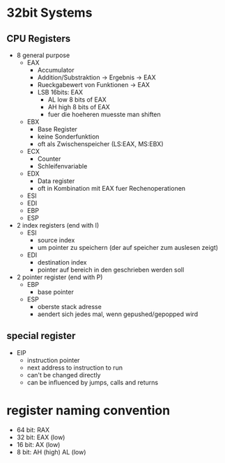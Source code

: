# 32bit Systems

## CPU Registers

* 8 general purpose
	* EAX
		* Accumulator
		* Addition/Substraktion -> Ergebnis -> EAX
		* Rueckgabewert von Funktionen -> EAX
		* LSB 16bits: EAX
			* AL low 8 bits of EAX
			* AH high 8 bits of EAX
			* fuer die hoeheren muesste man shiften
	* EBX
		* Base Register
		* keine Sonderfunktion
		* oft als Zwischenspeicher (LS:EAX, MS:EBX)
	* ECX
		* Counter
		* Schleifenvariable
	* EDX
		* Data register
		* oft in Kombination mit EAX fuer Rechenoperationen
	* ESI
	* EDI
	* EBP
	* ESP
* 2 index registers (end with I)
	* ESI
		* source index
		* um pointer zu speichern (der auf speicher zum auslesen zeigt)
	* EDI
		* destination index
		* pointer auf bereich in den geschrieben werden soll
* 2 pointer register (end with P)
	* EBP
		* base pointer
	* ESP
		* oberste stack adresse
		* aendert sich jedes mal, wenn gepushed/gepopped wird

## special register

* EIP
	* instruction pointer
	* next address to instruction to run
	* can't be changed directly
	* can be influenced by jumps, calls and returns

# register naming convention

* 64 bit: RAX
* 32 bit: EAX (low)
* 16 bit: AX (low)
* 8 bit: AH (high) AL (low)

